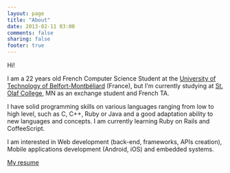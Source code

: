 ```yaml
---
layout: page
title: "About"
date: 2013-02-11 03:00
comments: false
sharing: false
footer: true
---
```


Hi!

I am a 22 years old French Computer Science Student at the [University of Technology of Belfort-Montbéliard](http://www.utbm.fr/) (France), but I'm currently studying at [St. Olaf College](http://www.stolaf.edu/), MN as an exchange student and French TA.

I have solid programming skills on various languages ranging from low to high level, such as C, C++, Ruby or Java and a good adaptation ability to new languages and concepts. I am currently learning Ruby on Rails and CoffeeScript.

I am interested in Web development (back-end, frameworks, APIs creation), Mobile applications development (Android, iOS) and embedded systems.

[My resume](../assets/benjamin_guillet_resume_latest.pdf)
